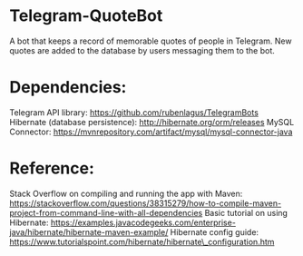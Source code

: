 # Telegram-QuoteBot
A bot that keeps a record of memorable quotes of people in Telegram.  New quotes are added to the database by users messaging them to the bot.

# Dependencies:
Telegram API library: https://github.com/rubenlagus/TelegramBots
Hibernate (database persistence): http://hibernate.org/orm/releases
MySQL Connector: https://mvnrepository.com/artifact/mysql/mysql-connector-java

# Reference:
Stack Overflow on compiling and running the app with Maven: https://stackoverflow.com/questions/38315279/how-to-compile-maven-project-from-command-line-with-all-dependencies
Basic tutorial on using Hibernate: https://examples.javacodegeeks.com/enterprise-java/hibernate/hibernate-maven-example/
Hibernate config guide: https://www.tutorialspoint.com/hibernate/hibernate\_configuration.htm
